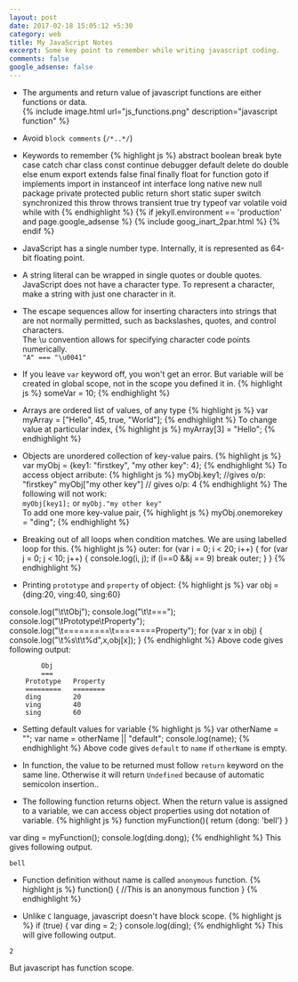 ```yaml
---
layout: post
date: 2017-02-18 15:05:12 +5:30
category: web
title: My JavaScript Notes
excerpt: Some key point to remember while writing javascript coding.
comments: false
google_adsense: false
---
```

* The arguments and return value of javascript functions are either functions or data.  
{% include image.html url="js_functions.png" description="javascript function" %} 

* Avoid `block comments` (`/*..*/`)  

* Keywords to remember
{% highlight js %}
abstract
boolean break byte
case catch char class const continue
debugger default delete do double
else enum export extends
false final finally float for function
goto
if implements import in instanceof int interface
long
native new null
package private protected public
return
short static super switch synchronized
this throw throws transient true try typeof
var volatile void
while with
{% endhighlight %}
  {% if jekyll.environment == 'production' and page.google_adsense %}
  {% include goog_inart_2par.html %}
  {% endif %}

* JavaScript has a single number type. Internally, it is represented as 64-bit floating point.

* A string literal can be wrapped in single quotes or double quotes.
JavaScript does not have a character type. To represent a character, make a string with just one character in it.

* The escape sequences allow for inserting characters into strings that are not normally permitted, such as backslashes, quotes, and control characters.  
The \u convention allows for specifying character code points numerically.  
`"A" === "\u0041"`

* If you leave `var` keyword off, you won't get an error. But variable will be created in global scope, not in the scope you defined it in.
{% highlight js %}
someVar = 10;
{% endhighlight %}

* Arrays are ordered list of values, of any type
{% highlight js %}
var myArray = ["Hello", 45, true, "World"];
{% endhighlight %}
To change value at particular index,
{% highlight js %}
myArray[3] = "Hello";
{% endhighlight %}

* Objects are unordered collection of key-value pairs.
{% highlight js %}
var myObj = {key1: "firstkey", "my other key": 4};
{% endhighlight %}
To access object arribute:
{% highlight js %}
myObj.key1; //gives o/p: "firstkey"
myObj["my other key"] // gives o/p: 4
{% endhighlight %}
The following will not work:  
`myObj[key1];` or `myObj."my other key"`  
To add one more key-value pair,
{% highlight js %}
myObj.onemorekey = "ding";
{% endhighlight %}

* Breaking out of all loops when condition matches.
We are using labelled loop for this.
{% highlight js %}
outer:
for (var i = 0; i < 20; i++) {
        for (var j = 0; j < 10; j++) {
                console.log(i, j);
                if (i==0 &&j == 9)
                        break outer;
        }
}
{% endhighlight %}
 * Printing `prototype` and `property` of object:
{% highlight js %}
var obj = {ding:20, ving:40, sing:60}

console.log("\t\tObj");
console.log("\t\t===");
console.log("\tPrototype\tProperty");
console.log("\t=========\t========Property");
for (var x in obj) {
        console.log("\t%s\t\t%d",x,obj[x]);
}
{% endhighlight %}
Above code gives following output:
~~~~
		Obj
		===
	Prototype	Property
	=========	========
	ding		20
	ving		40
	sing		60
~~~~

* Setting default values for variable
{% highlight js %}
var otherName = "";
var name = otherName || "default";
console.log(name);
{% endhighlight %}
Above code gives `default` to `name` if `otherName` is empty.

* In function, the value to be returned must follow `return` keyword on the same line. Otherwise it will return `Undefined` because of automatic semicolon insertion..

* The following function returns object. When the return value is assigned to a variable, we can access object properties using dot notation of variable.
{% highlight js %}
function myFunction(){
    return {dong: 'bell'}
}

var ding = myFunction();
console.log(ding.dong);
{% endhighlight %}
This gives following output.
~~~~
bell
~~~~

* Function definition without name is called `anonymous` function.
{% highlight js %}
function() {
//This is an anonymous function
}
{% endhighlight %}

* Unlike `C` language, javascript doesn't have block scope.
{% highlight js %}
if (true) {
	var ding = 2;
}
console.log(ding);
{% endhighlight %}
This will give following output.
~~~~
2
~~~~
But javascript has function scope.
